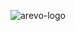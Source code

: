 ![arevo-logo](https://lefobdxa9g.ufs.sh/f/EVQsPnqldSbJcHuniryTBebJ3Va5COvnX28Zco7j0iSyrsxg)

<!--
-->
